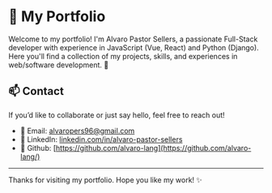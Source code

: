 # 🌟 My Portfolio
Welcome to my portfolio! I'm Alvaro Pastor Sellers, a passionate Full-Stack developer with experience in JavaScript (Vue, React) and Python (Django). Here you'll find a collection of my projects, skills, and experiences in web/software development. 🚀

## 📫 Contact
If you’d like to collaborate or just say hello, feel free to reach out!
- 📧 Email: [alvaropers96@gmail.com](mailto:alvaropers96@gmail.com)
- 🔗 LinkedIn: [linkedin.com/in/alvaro-pastor-sellers](https://linkedin.com/in/alvaro-pastor-sellers)
- 🔗 Github: [https://github.com/alvaro-lang](https://github.com/alvaro-lang/)

---
Thanks for visiting my portfolio. Hope you like my work! ✨
